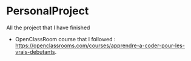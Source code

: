 # PersonalProject
All the project that I have finished

- OpenClassRoom course that I followed : https://openclassrooms.com/courses/apprendre-a-coder-pour-les-vrais-debutants.
